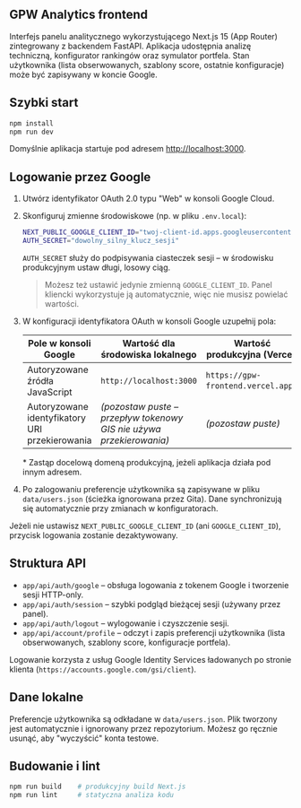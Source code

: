 ## GPW Analytics frontend

Interfejs panelu analitycznego wykorzystującego Next.js 15 (App Router) zintegrowany z backendem FastAPI. Aplikacja udostępnia analizę techniczną, konfigurator rankingów oraz symulator portfela. Stan użytkownika (lista obserwowanych, szablony score, ostatnie konfiguracje) może być zapisywany w koncie Google.

## Szybki start

```bash
npm install
npm run dev
```

Domyślnie aplikacja startuje pod adresem [http://localhost:3000](http://localhost:3000).

## Logowanie przez Google

1. Utwórz identyfikator OAuth 2.0 typu "Web" w konsoli Google Cloud.
2. Skonfiguruj zmienne środowiskowe (np. w pliku `.env.local`):

   ```bash
   NEXT_PUBLIC_GOOGLE_CLIENT_ID="twoj-client-id.apps.googleusercontent.com"
   AUTH_SECRET="dowolny_silny_klucz_sesji"
   ```

   `AUTH_SECRET` służy do podpisywania ciasteczek sesji – w środowisku produkcyjnym ustaw długi, losowy ciąg.

   > Możesz też ustawić jedynie zmienną `GOOGLE_CLIENT_ID`. Panel kliencki wykorzystuje ją automatycznie, więc nie musisz powielać wartości.

3. W konfiguracji identyfikatora OAuth w konsoli Google uzupełnij pola:

   | Pole w konsoli Google                     | Wartość dla środowiska lokalnego                     | Wartość produkcyjna (Vercel)                |
   | ---------------------------------------- | ---------------------------------------------------- | ------------------------------------------- |
   | Autoryzowane źródła JavaScript           | `http://localhost:3000`                              | `https://gpw-frontend.vercel.app`*          |
   | Autoryzowane identyfikatory URI przekierowania | *(pozostaw puste – przepływ tokenowy GIS nie używa przekierowania)* | *(pozostaw puste)* |

   \* Zastąp docelową domeną produkcyjną, jeżeli aplikacja działa pod innym adresem.

4. Po zalogowaniu preferencje użytkownika są zapisywane w pliku `data/users.json` (ścieżka ignorowana przez Gita). Dane synchronizują się automatycznie przy zmianach w konfiguratorach.

Jeżeli nie ustawisz `NEXT_PUBLIC_GOOGLE_CLIENT_ID` (ani `GOOGLE_CLIENT_ID`), przycisk logowania zostanie dezaktywowany.

## Struktura API

- `app/api/auth/google` – obsługa logowania z tokenem Google i tworzenie sesji HTTP-only.
- `app/api/auth/session` – szybki podgląd bieżącej sesji (używany przez panel).
- `app/api/auth/logout` – wylogowanie i czyszczenie sesji.
- `app/api/account/profile` – odczyt i zapis preferencji użytkownika (lista obserwowanych, szablony score, konfiguracje portfela).

Logowanie korzysta z usług Google Identity Services ładowanych po stronie klienta (`https://accounts.google.com/gsi/client`).

## Dane lokalne

Preferencje użytkownika są odkładane w `data/users.json`. Plik tworzony jest automatycznie i ignorowany przez repozytorium. Możesz go ręcznie usunąć, aby "wyczyścić" konta testowe.

## Budowanie i lint

```bash
npm run build    # produkcyjny build Next.js
npm run lint     # statyczna analiza kodu
```
